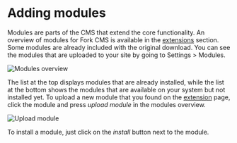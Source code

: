 # Adding modules

Modules are parts of the CMS that extend the core functionality. An overview of modules for Fork CMS is available in the [extensions](http://www.fork-cms.com/extensions/apps) section. Some modules are already included with the original download. You can see the modules that are uploaded to your site by going to Settings > Modules.

![Modules overview](https://raw.github.com/forkcms/documentation/master/getting%20started/assets/modules.png)

The list at the top displays modules that are already installed, while the list at the bottom shows the modules that are available on your system but not installed yet. To upload a new module that you found on the [extension](http://www.fork-cms.com/extensions/apps) page, click the module and press *upload module* in the modules overview.

![Upload module](https://raw.github.com/forkcms/documentation/master/getting%20started/assets/modules_upload.png)

To install a module, just click on the *install* button next to the module.
